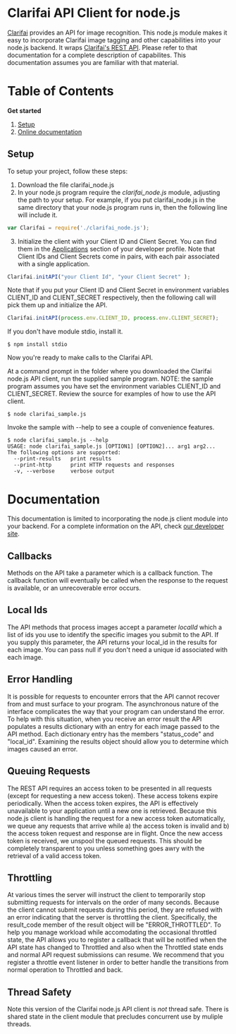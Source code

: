Clarifai API Client for node.js
==================



[Clarifai](http://www.clarifai.com) provides an API for image recognition. This node.js module makes it easy to incorporate Clarifai image tagging and other capabilities into your node.js backend. It wraps [Clarifai's REST API](http://developer.clarifai.com). Please refer to that documentation for a complete description of capabilites. This documentation assumes you are familiar with that material.

Table of Contents
================
**Get started**

1. [Setup](#setup)
1. [Online documentation](#documentation)

Setup
-------------
To setup your project, follow these steps:

 1. Download the file clarifai_node.js
 2. In your node.js program require the *clarifai_node.js* module, adjusting the path to your setup. For example, if you put clarifai_node.js in the same directory that your node.js program runs in, then the following line will include it.

```javascript
var Clarifai = require('./clarifai_node.js');
```
3. Initialize the client with your Client ID and Client Secret. You can find them in the [Applications](https://developer.clarifai.com/applications) section of your developer profile. Note that Client IDs and Client Secrets come in pairs, with each pair associated with a single application.

```javascript
Clarifai.initAPI("your Client Id", "your Client Secret" );
```

Note that if you put your Client ID and Client Secret in environment variables CLIENT_ID and CLIENT_SECRET respectively, then the following call will pick them up and initialize the API.

```javascript
Clarifai.initAPI(process.env.CLIENT_ID, process.env.CLIENT_SECRET);
```

If you don't have module stdio, install it.
```
$ npm install stdio
```

Now you're ready to make calls to the Clarifai API.

At a command prompt in the folder where you downloaded the Clarifai node.js API client, run the supplied sample program. NOTE: the sample program assumes you have set the environment variables CLIENT_ID and CLIENT_SECRET. Review the source for examples of how to use the API client.

```
$ node clarifai_sample.js
```

Invoke the sample with --help to see a couple of convenience features.

```
$ node clarifai_sample.js --help
USAGE: node clarifai_sample.js [OPTION1] [OPTION2]... arg1 arg2...
The following options are supported:
  --print-results 	print results
  --print-http    	print HTTP requests and responses
  -v, --verbose   	verbose output
```
Documentation
================

This documentation is limited to incorporating the node.js client module into your backend. For a complete information on the API, check [our developer site](http:/developer.clarifai.com). 

Callbacks
----------------------
Methods on the API take a parameter which is a callback function. The callback function will eventually be called when the response to the request is available, or an unrecoverable error occurs.

Local Ids
----------------------
The API methods that process images accept a parameter *localId* which a list of ids you use to identify the specific images you submit to the API. If you supply this parameter, the API returns your local_id in the results for each image. You can pass null if you don't need a unique id associated with each image.

Error Handling
----------------------
It is possible for requests to encounter errors that the API cannot recover from and must surface to your program. The asynchronous nature of the interface complicates the way that your program can understand the error. To help with this situation, when you receive an error result the API populates a results dictionary with an entry for each image passed to the API method. Each dictionary entry has the members "status_code" and "local_id". Examining the results object should allow you to determine which images caused an error.

Queuing Requests
----------------------
The REST API requires an access token to be presented in all requests (except for requesting a new access token). These access tokens expire periodically. When the access token expires, the API is effectively unavailable to your application until a new one is retrieved. Because this node.js client is handling the request for a new access token automatically, we queue any requests that arrive while a) the access token is invalid and b) the access token request and response are in flight. Once the new access token is received, we unspool the queued requests. This should be completely transparent to you unless something goes awry with the retrieval of a valid access token.

Throttling
----------------------
At various times the server will instruct the client to temporarily stop submitting requests for intervals on the order of many seconds. Because the client cannot submit requests during this period, they are refused with an error indicating that the server is throttling the client. Specifically, the result_code member of the result object will be "ERROR_THROTTLED". To help you manage workload while accomodating the occasional throttled state, the API allows you to register a callback that will be notified when the API state has changed to Throttled and also when the Throttled state ends and normal API request submissions can resume. We recommend that you register a throttle event listener in order to better handle the transitions from normal operation to Throttled and back.

Thread Safety
----------------------
Note this version of the Clarifai node.js API client is *not* thread safe. There is shared state in the client module that precludes concurrent use by muliple threads.




